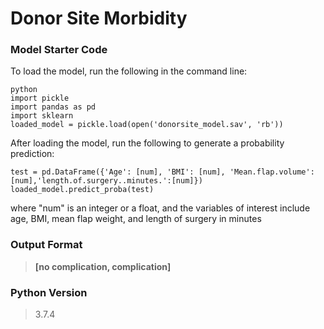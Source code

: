 # Donor Site Morbidity 
### Model Starter Code
To load the model, run the following in the command line:
```
python
import pickle
import pandas as pd
import sklearn
loaded_model = pickle.load(open('donorsite_model.sav', 'rb'))
```

After loading the model, run the following to generate a probability prediction:
```
test = pd.DataFrame({'Age': [num], 'BMI': [num], 'Mean.flap.volume': [num],'length.of.surgery..minutes.':[num]})
loaded_model.predict_proba(test)
```
where "num" is an integer or a float, and the variables of interest include age, BMI, mean flap weight, and length of surgery in minutes

### Output Format
>**[no complication, complication]**

### Python Version
>3.7.4
